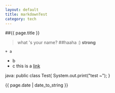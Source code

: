 ```yaml
---
layout: default
title: markdownTest
category: tech
---
```

##{{ page.title }}

>what 's your name?
>##haaha
>:) **strong**
  
    + a
+ b
+ c
this is a [link](http://www.baidu.com "title baidu link")

java:
    public class Test{
	System.out.print("test ~");
    }
<br /><p>{{ page.date | date_to_string }}</p>
